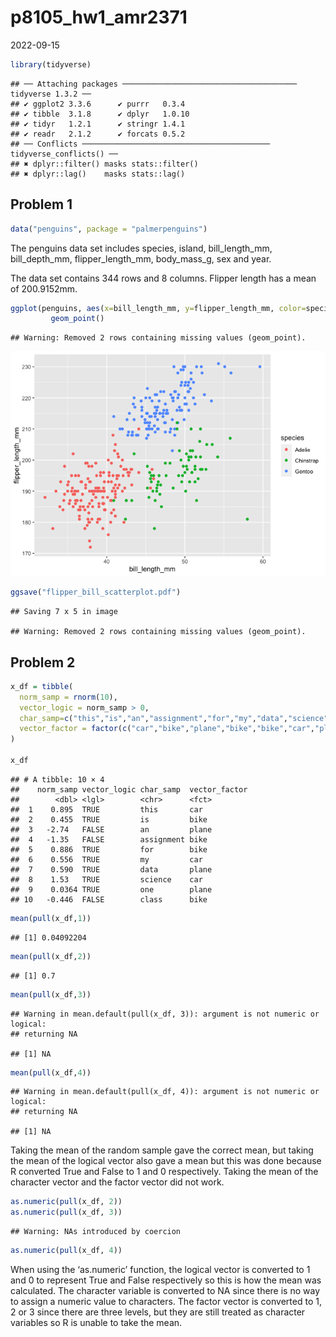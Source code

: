 p8105_hw1_amr2371
================
2022-09-15

``` r
library(tidyverse)
```

    ## ── Attaching packages ─────────────────────────────────────── tidyverse 1.3.2 ──
    ## ✔ ggplot2 3.3.6      ✔ purrr   0.3.4 
    ## ✔ tibble  3.1.8      ✔ dplyr   1.0.10
    ## ✔ tidyr   1.2.1      ✔ stringr 1.4.1 
    ## ✔ readr   2.1.2      ✔ forcats 0.5.2 
    ## ── Conflicts ────────────────────────────────────────── tidyverse_conflicts() ──
    ## ✖ dplyr::filter() masks stats::filter()
    ## ✖ dplyr::lag()    masks stats::lag()

## Problem 1

``` r
data("penguins", package = "palmerpenguins")
```

The penguins data set includes species, island, bill_length_mm,
bill_depth_mm, flipper_length_mm, body_mass_g, sex and year.

The data set contains 344 rows and 8 columns. Flipper length has a mean
of 200.9152mm.

``` r
ggplot(penguins, aes(x=bill_length_mm, y=flipper_length_mm, color=species)) +
         geom_point()
```

    ## Warning: Removed 2 rows containing missing values (geom_point).

![](p8105_hw1_amr2371_files/figure-gfm/unnamed-chunk-3-1.png)<!-- -->

``` r
ggsave("flipper_bill_scatterplot.pdf")
```

    ## Saving 7 x 5 in image

    ## Warning: Removed 2 rows containing missing values (geom_point).

## Problem 2

``` r
x_df = tibble(
  norm_samp = rnorm(10),
  vector_logic = norm_samp > 0,
  char_samp=c("this","is","an","assignment","for","my","data","science","one","class"),
  vector_factor = factor(c("car","bike","plane","bike","bike","car","plane","car","plane","bike"))
)

x_df
```

    ## # A tibble: 10 × 4
    ##    norm_samp vector_logic char_samp  vector_factor
    ##        <dbl> <lgl>        <chr>      <fct>        
    ##  1    0.895  TRUE         this       car          
    ##  2    0.455  TRUE         is         bike         
    ##  3   -2.74   FALSE        an         plane        
    ##  4   -1.35   FALSE        assignment bike         
    ##  5    0.886  TRUE         for        bike         
    ##  6    0.556  TRUE         my         car          
    ##  7    0.590  TRUE         data       plane        
    ##  8    1.53   TRUE         science    car          
    ##  9    0.0364 TRUE         one        plane        
    ## 10   -0.446  FALSE        class      bike

``` r
mean(pull(x_df,1))
```

    ## [1] 0.04092204

``` r
mean(pull(x_df,2))
```

    ## [1] 0.7

``` r
mean(pull(x_df,3))
```

    ## Warning in mean.default(pull(x_df, 3)): argument is not numeric or logical:
    ## returning NA

    ## [1] NA

``` r
mean(pull(x_df,4))
```

    ## Warning in mean.default(pull(x_df, 4)): argument is not numeric or logical:
    ## returning NA

    ## [1] NA

Taking the mean of the random sample gave the correct mean, but taking
the mean of the logical vector also gave a mean but this was done
because R converted True and False to 1 and 0 respectively. Taking the
mean of the character vector and the factor vector did not work.

``` r
as.numeric(pull(x_df, 2))
as.numeric(pull(x_df, 3))
```

    ## Warning: NAs introduced by coercion

``` r
as.numeric(pull(x_df, 4))
```

When using the ‘as.numeric’ function, the logical vector is converted to
1 and 0 to represent True and False respectively so this is how the mean
was calculated. The character variable is converted to NA since there is
no way to assign a numeric value to characters. The factor vector is
converted to 1, 2 or 3 since there are three levels, but they are still
treated as character variables so R is unable to take the mean.
